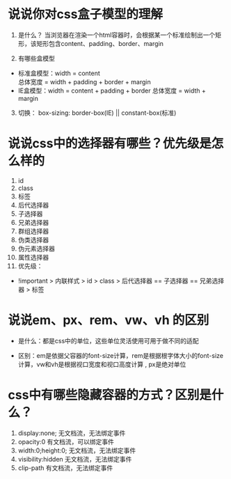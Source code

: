# 说说你对css盒子模型的理解
1. 是什么？
当浏览器在渲染一个html容器时，会根据某一个标准绘制出一个矩形，该矩形包含content、padding、border、margin

2. 有哪些盒模型
- 标准盒模型：width = content   
            总体宽度 = width + padding + border + margin
- IE盒模型：width = content + padding + border
            总体宽度 = width + margin
3. 切换：
    box-sizing: border-box(IE) || constant-box(标准)




# 说说css中的选择器有哪些？优先级是怎么样的
1. id
2. class
3. 标签
4. 后代选择器
5. 子选择器
6. 兄弟选择器
7. 群组选择器
8. 伪类选择器
9. 伪元素选择器
10. 属性选择器
11. 优先级： 
- !important > 内联样式 > id > class > 后代选择器 == 子选择器 == 兄弟选择器 > 标签  


# 说说em、px、rem、vw、vh 的区别
- 是什么：都是css中的单位，这些单位灵活使用可用于做不同的适配

- 区别：em是依据父容器的font-size计算，rem是根据根字体大小的font-size计算，vw和vh是根据视口宽度和视口高度计算 , px是绝对单位

# css中有哪些隐藏容器的方式？区别是什么？
1. display:none;    无文档流，无法绑定事件
2. opacity:0        有文档流，可以绑定事件
3. width:0;height:0;    无文档流，无法绑定事件
4. visibility:hidden    无文档流，无法绑定事件
5. clip-path        有文档流，无法绑定事件